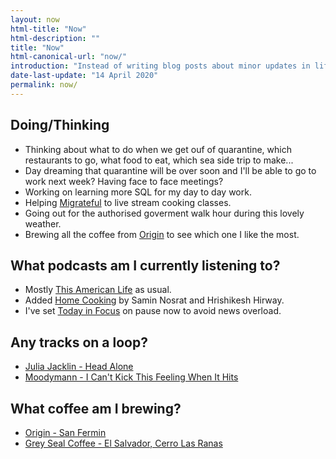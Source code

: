 ```yaml
---
layout: now
html-title: "Now"
html-description: ""
title: "Now"
html-canonical-url: "now/"
introduction: "Instead of writing blog posts about minor updates in life, I’m dedicating a space here to writing about the things I’d tell friends and family were going on if I hadn’t seen them for a while."
date-last-update: "14 April 2020"
permalink: now/
---
```


## Doing/Thinking

* Thinking about what to do when we get ouf of quarantine, which restaurants to go, what food to eat, which sea side trip to make...
* Day dreaming that quarantine will be over soon and I'll be able to go to work next week? Having face to face meetings?
* Working on learning more SQL for my day to day work.
* Helping [Migrateful](https://www.migrateful.org) to live stream cooking classes.
* Going out for the authorised goverment walk hour during this lovely weather.
* Brewing all the coffee from [Origin](https://origincoffee.co.uk) to see which one I like the most.

## What podcasts am I currently listening to?
* Mostly [This American Life](https://overcast.fm/itunes201671138/this-american-life) as usual.
* Added [Home Cooking](https://overcast.fm/itunes1503149669/home-cooking) by Samin Nosrat and Hrishikesh Hirway.
* I've set [Today in Focus](https://overcast.fm/itunes1440133626/today-in-focus) on pause now to avoid news overload.

## Any tracks on a loop?
* [Julia Jacklin - Head Alone](https://juliajacklin.bandcamp.com/track/head-alone)
* [Moodymann - I Can't Kick This Feeling When It Hits](https://moodymann.bandcamp.com/track/i-cant-kick-this-feeling-when-it-hits)

## What coffee am I brewing?
* [Origin - San Fermin](https://www.origincoffee.co.uk/collections/coffee/products/san-fermin)
* [Grey Seal Coffee - El Salvador, Cerro Las Ranas](https://www.greysealcoffee.co.uk/shop1/elsalvador)

